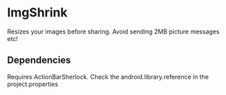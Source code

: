 ImgShrink
=========

Resizes your images before sharing. Avoid sending 2MB picture messages etc!

Dependencies
------------
Requires ActionBarSherlock. Check the android.library.reference in the project.properties